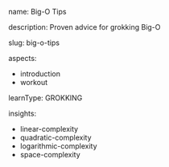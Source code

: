name: Big-O Tips

description: Proven advice for grokking Big-O

slug: big-o-tips

aspects:
  - introduction
  - workout

learnType: GROKKING

insights:
  - linear-complexity
  - quadratic-complexity
  - logarithmic-complexity
  - space-complexity
